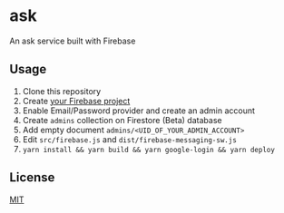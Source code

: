 # ask
An ask service built with Firebase

## Usage
1. Clone this repository
1. Create [your Firebase project](https://firebase.google.com)
1. Enable Email/Password provider and create an admin account
1. Create `admins` collection on Firestore (Beta) database
1. Add empty document `admins/<UID_OF_YOUR_ADMIN_ACCOUNT>`
1. Edit `src/firebase.js` and `dist/firebase-messaging-sw.js`
1. `yarn install && yarn build && yarn google-login && yarn deploy`

## License
[MIT](LICENSE)
